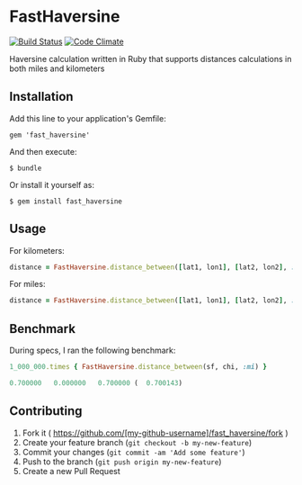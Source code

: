 # FastHaversine
[![Build Status](https://travis-ci.org/paulnsorensen/fast_haversine.svg?branch=master)](https://travis-ci.org/paulnsorensen/fast_haversine)
[![Code Climate](https://codeclimate.com/github/paulnsorensen/fast_haversine/badges/gpa.svg)](https://codeclimate.com/github/paulnsorensen/fast_haversine)

Haversine calculation written in Ruby that supports
distances calculations in both miles and kilometers

## Installation

Add this line to your application's Gemfile:

    gem 'fast_haversine'

And then execute:

    $ bundle

Or install it yourself as:

    $ gem install fast_haversine

## Usage

For kilometers:

```ruby
distance = FastHaversine.distance_between([lat1, lon1], [lat2, lon2], :km)
```

For miles:

```ruby
distance = FastHaversine.distance_between([lat1, lon1], [lat2, lon2], :mi)
```

## Benchmark

During specs, I ran the following benchmark:

```ruby
1_000_000.times { FastHaversine.distance_between(sf, chi, :mi) }

0.700000   0.000000   0.700000 (  0.700143)
```

## Contributing

1. Fork it ( https://github.com/[my-github-username]/fast_haversine/fork )
2. Create your feature branch (`git checkout -b my-new-feature`)
3. Commit your changes (`git commit -am 'Add some feature'`)
4. Push to the branch (`git push origin my-new-feature`)
5. Create a new Pull Request
